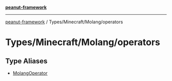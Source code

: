 [**peanut-framework**](../../../../README.md)

***

[peanut-framework](../../../../modules.md) / Types/Minecraft/Molang/operators

# Types/Minecraft/Molang/operators

## Type Aliases

- [MolangOperator](type-aliases/MolangOperator.md)
